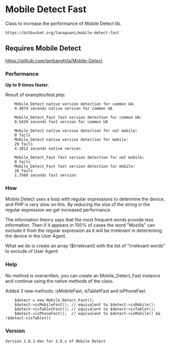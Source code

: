 # Mobile Detect Fast

Class to increase the performance of Mobile Detect lib.
```
https://bitbucket.org/lanaguani/mobile-detect-fast
```
## Requires Mobile Detect

https://github.com/serbanghita/Mobile-Detect

### Performance

**Up to 9 times faster.**

Result of examples/test.php:
```
    Mobile_Detect native version detection for common UA:
    4.4974 seconds native version for common UA

    Mobile_Detect_Fast fast version detection for common UA:
    0.5429 seconds fast version for common UA

    Mobile_Detect native version detection for not mobile:
    0 fails
    Mobile_Detect native version detection for mobile:
    29 fails
    4.1812 seconds native version

    Mobile_Detect_Fast fast version detection for not mobile:
    0 fails
    Mobile_Detect_Fast fast version detection for mobile:
    28 fails
    1.7568 seconds fast version
```
### How

Mobile Detect uses a loop with regular expressions to determine the device, and PHP is very slow on this. By reducing the size of the string in the regular expression we get increased performance.

The information theory says that the most frequent words provide less information. Then if it appears in 100% of cases the word "Mozilla" can exclude it from the regular expression as it will be irrelevant in determining the device in the User Agent.

What we do is create an array ($irrelevant) with the list of "irrelevant words" to exclude of User Agent.

### Help

No method is overwritten, you can create an Mobile_Detect_Fast instance and continue using the native methods of the class.

Added 3 new methods: isMobileFast, isTabletFast and isPhoneFast.

```
    $detect = new Mobile_Detect_Fast();
    $detect->isMobileFast(); // equivalent to $detect->isMobile();
    $detect->isTabletFast(); // equivalent to $detect->isTablet();
    $detect->isPhoneFast();  // equivalent to $detect->isMobile() && !$detect->isTablet()
```
### Version

    Version 2.8.1-dev for 2.8.x of Mobile Detect
